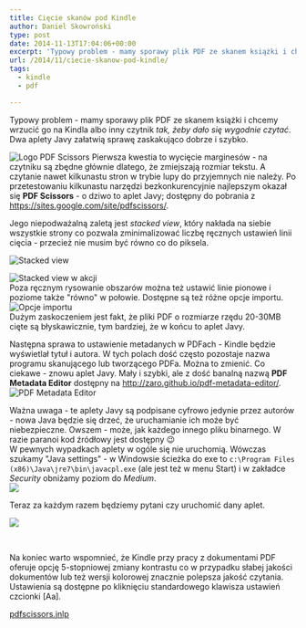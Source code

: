 ```yaml
---
title: Cięcie skanów pod Kindle
author: Daniel Skowroński
type: post
date: 2014-11-13T17:04:06+00:00
excerpt: 'Typowy problem - mamy sporawy plik PDF ze skanem książki i chcemy wrzucić go na Kindla albo inny czytnik <i>tak, żeby dało się wygodnie czytać</i>. Dwa aplety Javy załatwią sprawę zaskakująco dobrze i szybko.'
url: /2014/11/ciecie-skanow-pod-kindle/
tags:
  - kindle
  - pdf

---
```

Typowy problem - mamy sporawy plik PDF ze skanem książki i chcemy wrzucić go na Kindla albo inny czytnik _tak, żeby dało się wygodnie czytać_. Dwa aplety Javy załatwią sprawę zaskakująco dobrze i szybko.

![Logo PDF Scissors](/wp-content/uploads/2014/11/pdf_scissors_logo.png) Pierwsza kwestia to wycięcie marginesów - na czytniku są zbędne głównie dlatego, że zmiejszają rozmiar tekstu. A czytanie nawet kilkunastu stron w trybie lupy do przyjemnych nie należy. Po przetestowaniu kilkunastu narzędzi bezkonkurencyjnie najlepszym okazał się **PDF Scissors** - o dziwo to aplet Javy; dostępny do pobrania z <https://sites.google.com/site/pdfscissors/>.

Jego niepodważalną zaletą jest _stacked view_, który nakłada na siebie wszystkie strony co pozwala zminimalizować liczbę ręcznych ustawień linii cięcia - przecież nie musim być równo co do piksela.

![Stacked view](/wp-content/uploads/2014/11/pdf_scissors_stacked_view.png)

![Stacked view w akcji](/wp-content/uploads/2014/11/pdf_scissors_stacked_view21.png)  
Poza ręcznym rysowanie obszarów można też ustawić linie pionowe i poziome także "równo" w połowie. Dostępne są też różne opcje importu.  
![Opcje importu](/wp-content/uploads/2014/11/pdf_scissors_import_options.png)  
Dużym zaskoczeniem jest fakt, że pliki PDF o rozmiarze rzędu 20-30MB cięte są błyskawicznie, tym bardziej, że w końcu to aplet Javy.

Następna sprawa to ustawienie metadanych w PDFach - Kindle będzie wyświetlał tytuł i autora. W tych polach dość często pozostaje nazwa programu skanującego lub tworzącego PDFa. Można to zmienić. Co ciekawe - znowu aplet Javy. Mały i szybki, ale z dość banalną nazwą **PDF Metadata Editor** dostępny na <http://zaro.github.io/pdf-metadata-editor/>.  
![PDF Metadata Editor](/wp-content/uploads/2014/11/pdf_metadata_editor.png)

<div id="JavaWylaczanieBezpieczenstwa">
</div>

Ważna uwaga - te aplety Javy są podpisane cyfrowo jedynie przez autorów - nowa Java będzie się drzeć, że uruchamianie ich może być niebezpieczne. Owszem - może, jak każdego innego pliku binarnego. W razie paranoi kod źródłowy jest dostępny 😉  
W pewnych wypadkach aplety w ogóle się nie uruchomią. Wówczas szukamy "Java settings" - w Windowsie ścieżka do exe to `c:\Program Files (x86)\Java\jre7\bin\javacpl.exe` (ale jest też w menu Start) i w zakładce _Security_ obniżamy poziom do _Medium_.  
![](/wp-content/uploads/2014/11/java_security0.png)

Teraz za każdym razem będziemy pytani czy uruchomić dany aplet.

![](/wp-content/uploads/2014/11/java_security1.png)

&nbsp;

Na koniec warto wspomnieć, że Kindle przy pracy z dokumentami PDF oferuje opcję 5-stopniowej zmiany kontrastu co w przypadku słabej jakości dokumentów lub też wersji kolorowej znacznie polepsza jakość czytania. Ustawienia są dostępne po kliknięciu standardowego klawisza ustawień czcionki [Aa].

[pdfscissors.jnlp][7]

 [1]: /wp-content/uploads/2014/11/pdf_scissors_stacked_view.png
 [2]: /wp-content/uploads/2014/11/pdf_scissors_stacked_view21.png
 [3]: /wp-content/uploads/2014/11/pdf_scissors_import_options.png
 [4]: /wp-content/uploads/2014/11/pdf_metadata_editor.png
 [5]: /wp-content/uploads/2014/11/java_security0.png
 [6]: /wp-content/uploads/2014/11/java_security1.png
 [7]: /wp-content/uploads/2014/11/pdfscissors.jnlp_.zip